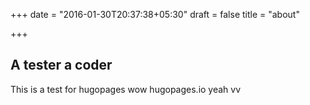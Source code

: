 +++
date = "2016-01-30T20:37:38+05:30"
draft = false
title = "about"

+++

## A tester a coder

This is a test for hugopages
wow hugopages.io  yeah
vv
